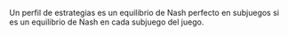 Un perfil de estrategias es un equilibrio de Nash perfecto en subjuegos si es un equilibrio de Nash en cada subjuego del juego.